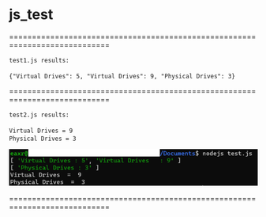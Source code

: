 # js_test

============================================================================
```
test1.js results:

{"Virtual Drives": 5, "Virtual Drives": 9, "Physical Drives": 3}
```
============================================================================
```
test2.js results:

Virtual Drives = 9
Physical Drives = 3
```
![alt text](https://github.com/eaxr/js_test/blob/main/testnodejs.PNG?raw=true)

============================================================================
